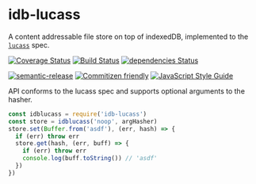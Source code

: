 # idb-lucass

A content addressable file store on top of indexedDB, implemented to the
[`lucass`](https://github.com/mikeal/lucass) spec.

[![Coverage Status](https://coveralls.io/repos/github/mikeal/contentfs/badge.svg?branch=master)](https://coveralls.io/github/mikeal/contentfs?branch=master)
[![Build Status](https://travis-ci.org/mikeal/contentfs.svg?branch=master)](https://travis-ci.org/mikeal/contentfs)
[![dependencies Status](https://david-dm.org/mikeal/contentfs/status.svg)](https://david-dm.org/mikeal/contentfs)

[![semantic-release](https://img.shields.io/badge/%20%20%F0%9F%93%A6%F0%9F%9A%80-semantic--release-e10079.svg)](https://github.com/semantic-release/semantic-release)
[![Commitizen friendly](https://img.shields.io/badge/commitizen-friendly-brightgreen.svg)](http://commitizen.github.io/cz-cli/)
[![JavaScript Style Guide](https://img.shields.io/badge/code_style-standard-brightgreen.svg)](https://standardjs.com)

API conforms to the lucass spec and supports optional arguments to the
hasher.

```javascript
const idblucass = require('idb-lucass')
const store = idblucass('noop', argHasher)
store.set(Buffer.from('asdf'), (err, hash) => {
  if (err) throw err
  store.get(hash, (err, buff) => {
    if (err) throw err
    console.log(buff.toString()) // 'asdf'
  })
})
```
